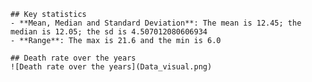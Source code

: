 
    ## Key statistics 
    - **Mean, Median and Standard Deviation**: The mean is 12.45; the median is 12.05; the sd is 4.507012080606934 
    - **Range**: The max is 21.6 and the min is 6.0 
    
    ## Death rate over the years
    ![Death rate over the years](Data_visual.png)

